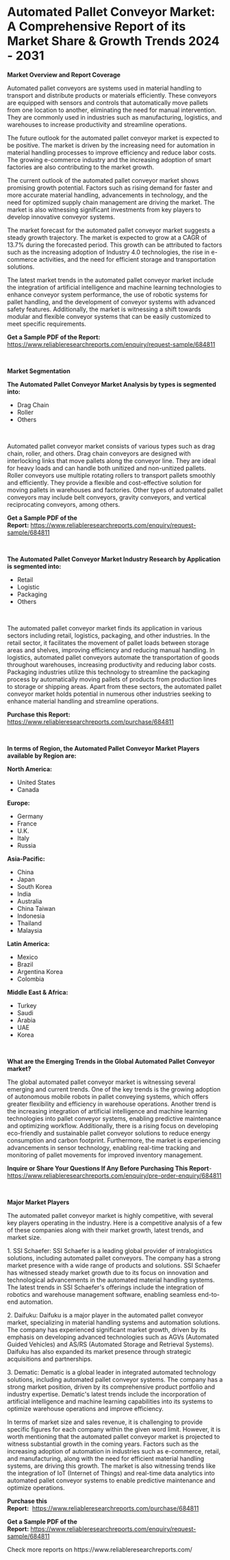 <p><h1>Automated Pallet Conveyor Market: A Comprehensive Report of its Market Share & Growth Trends 2024 - 2031</h1></p><p><strong>Market Overview and Report Coverage</strong></p>
<p><p>Automated pallet conveyors are systems used in material handling to transport and distribute products or materials efficiently. These conveyors are equipped with sensors and controls that automatically move pallets from one location to another, eliminating the need for manual intervention. They are commonly used in industries such as manufacturing, logistics, and warehouses to increase productivity and streamline operations.</p><p>The future outlook for the automated pallet conveyor market is expected to be positive. The market is driven by the increasing need for automation in material handling processes to improve efficiency and reduce labor costs. The growing e-commerce industry and the increasing adoption of smart factories are also contributing to the market growth.</p><p>The current outlook of the automated pallet conveyor market shows promising growth potential. Factors such as rising demand for faster and more accurate material handling, advancements in technology, and the need for optimized supply chain management are driving the market. The market is also witnessing significant investments from key players to develop innovative conveyor systems.</p><p>The market forecast for the automated pallet conveyor market suggests a steady growth trajectory. The market is expected to grow at a CAGR of 13.7% during the forecasted period. This growth can be attributed to factors such as the increasing adoption of Industry 4.0 technologies, the rise in e-commerce activities, and the need for efficient storage and transportation solutions.</p><p>The latest market trends in the automated pallet conveyor market include the integration of artificial intelligence and machine learning technologies to enhance conveyor system performance, the use of robotic systems for pallet handling, and the development of conveyor systems with advanced safety features. Additionally, the market is witnessing a shift towards modular and flexible conveyor systems that can be easily customized to meet specific requirements.</p></p>
<p><strong>Get a Sample PDF of the Report:</strong> <a href="https://www.reliableresearchreports.com/enquiry/request-sample/684811">https://www.reliableresearchreports.com/enquiry/request-sample/684811</a></p>
<p>&nbsp;</p>
<p><strong>Market Segmentation</strong></p>
<p><strong>The Automated Pallet Conveyor Market Analysis by types is segmented into:</strong></p>
<p><ul><li>Drag Chain</li><li>Roller</li><li>Others</li></ul></p>
<p>&nbsp;</p>
<p><p>Automated pallet conveyor market consists of various types such as drag chain, roller, and others. Drag chain conveyors are designed with interlocking links that move pallets along the conveyor line. They are ideal for heavy loads and can handle both unitized and non-unitized pallets. Roller conveyors use multiple rotating rollers to transport pallets smoothly and efficiently. They provide a flexible and cost-effective solution for moving pallets in warehouses and factories. Other types of automated pallet conveyors may include belt conveyors, gravity conveyors, and vertical reciprocating conveyors, among others.</p></p>
<p><strong>Get a Sample PDF of the Report:</strong>&nbsp;<a href="https://www.reliableresearchreports.com/enquiry/request-sample/684811">https://www.reliableresearchreports.com/enquiry/request-sample/684811</a></p>
<p>&nbsp;</p>
<p><strong>The Automated Pallet Conveyor Market Industry Research by Application is segmented into:</strong></p>
<p><ul><li>Retail</li><li>Logistic</li><li>Packaging</li><li>Others</li></ul></p>
<p>&nbsp;</p>
<p><p>The automated pallet conveyor market finds its application in various sectors including retail, logistics, packaging, and other industries. In the retail sector, it facilitates the movement of pallet loads between storage areas and shelves, improving efficiency and reducing manual handling. In logistics, automated pallet conveyors automate the transportation of goods throughout warehouses, increasing productivity and reducing labor costs. Packaging industries utilize this technology to streamline the packaging process by automatically moving pallets of products from production lines to storage or shipping areas. Apart from these sectors, the automated pallet conveyor market holds potential in numerous other industries seeking to enhance material handling and streamline operations.</p></p>
<p><strong>Purchase this Report:</strong>&nbsp; <a href="https://www.reliableresearchreports.com/purchase/684811">https://www.reliableresearchreports.com/purchase/684811</a></p>
<p>&nbsp;</p>
<p><strong>In terms of Region, the Automated Pallet Conveyor Market Players available by Region are:</strong></p>
<p>
    <p> <strong> North America: </strong>
        <ul>
            <li>United States</li>
            <li>Canada</li>
        </ul>
        </p> 
    <p> <strong> Europe: </strong>
        <ul>
            <li>Germany</li>
            <li>France</li>
            <li>U.K.</li>
            <li>Italy</li>
            <li>Russia</li>
        </ul>
        </p> 
    <p> <strong> Asia-Pacific: </strong>
        <ul>
            <li>China</li>
            <li>Japan</li>
            <li>South Korea</li>
            <li>India</li>
            <li>Australia</li>
            <li>China Taiwan</li>
            <li>Indonesia</li>
            <li>Thailand</li>
            <li>Malaysia</li>
        </ul>
        </p> 
    <p> <strong> Latin America: </strong>
        <ul>
            <li>Mexico</li>
            <li>Brazil</li>
            <li>Argentina Korea</li>
            <li>Colombia</li>
        </ul>
        </p> 
    <p> <strong> Middle East & Africa: </strong>
        <ul>
            <li>Turkey</li>
            <li>Saudi</li>
            <li>Arabia</li>
            <li>UAE</li>
            <li>Korea</li>
        </ul>
    </p>
    </p>
<p>&nbsp;</p>
<p><strong>What are the Emerging Trends in the Global Automated Pallet Conveyor market?</strong></p>
<p><p>The global automated pallet conveyor market is witnessing several emerging and current trends. One of the key trends is the growing adoption of autonomous mobile robots in pallet conveying systems, which offers greater flexibility and efficiency in warehouse operations. Another trend is the increasing integration of artificial intelligence and machine learning technologies into pallet conveyor systems, enabling predictive maintenance and optimizing workflow. Additionally, there is a rising focus on developing eco-friendly and sustainable pallet conveyor solutions to reduce energy consumption and carbon footprint. Furthermore, the market is experiencing advancements in sensor technology, enabling real-time tracking and monitoring of pallet movements for improved inventory management.</p></p>
<p><strong>Inquire or Share Your Questions If Any Before Purchasing This Report</strong>- <a href="https://www.reliableresearchreports.com/enquiry/pre-order-enquiry/684811">https://www.reliableresearchreports.com/enquiry/pre-order-enquiry/684811</a></p>
<p>&nbsp;</p>
<p><strong>Major Market Players</strong></p>
<p><p>The automated pallet conveyor market is highly competitive, with several key players operating in the industry. Here is a competitive analysis of a few of these companies along with their market growth, latest trends, and market size.</p><p>1. SSI Schaefer: SSI Schaefer is a leading global provider of intralogistics solutions, including automated pallet conveyors. The company has a strong market presence with a wide range of products and solutions. SSI Schaefer has witnessed steady market growth due to its focus on innovation and technological advancements in the automated material handling systems. The latest trends in SSI Schaefer's offerings include the integration of robotics and warehouse management software, enabling seamless end-to-end automation.</p><p>2. Daifuku: Daifuku is a major player in the automated pallet conveyor market, specializing in material handling systems and automation solutions. The company has experienced significant market growth, driven by its emphasis on developing advanced technologies such as AGVs (Automated Guided Vehicles) and AS/RS (Automated Storage and Retrieval Systems). Daifuku has also expanded its market presence through strategic acquisitions and partnerships.</p><p>3. Dematic: Dematic is a global leader in integrated automated technology solutions, including automated pallet conveyor systems. The company has a strong market position, driven by its comprehensive product portfolio and industry expertise. Dematic's latest trends include the incorporation of artificial intelligence and machine learning capabilities into its systems to optimize warehouse operations and improve efficiency.</p><p>In terms of market size and sales revenue, it is challenging to provide specific figures for each company within the given word limit. However, it is worth mentioning that the automated pallet conveyor market is projected to witness substantial growth in the coming years. Factors such as the increasing adoption of automation in industries such as e-commerce, retail, and manufacturing, along with the need for efficient material handling systems, are driving this growth. The market is also witnessing trends like the integration of IoT (Internet of Things) and real-time data analytics into automated pallet conveyor systems to enable predictive maintenance and optimize operations.</p></p>
<p><strong>Purchase this Report:</strong>&nbsp;&nbsp;<a href="https://www.reliableresearchreports.com/purchase/684811">https://www.reliableresearchreports.com/purchase/684811</a></p>
<p></p>
<p><strong>Get a Sample PDF of the Report:</strong>&nbsp;<a href="https://www.reliableresearchreports.com/enquiry/request-sample/684811">https://www.reliableresearchreports.com/enquiry/request-sample/684811</a></p>
<p>Check more reports on https://www.reliableresearchreports.com/</p>